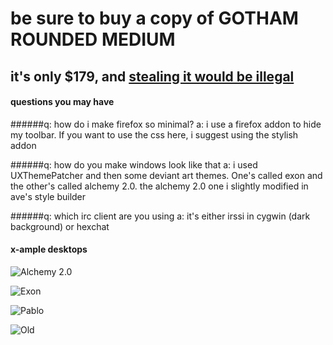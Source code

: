 # be sure to buy a copy of <b>GOTHAM ROUNDED MEDIUM</b>
## it's only $179, and [stealing it would be illegal](http://www.ephifonts.com/free-gotham-font-gotham-rounded-medium.html)

#### questions you may have

######q: how do i make firefox so minimal?
a: i use a firefox addon to hide my toolbar.  If you want to use the css here, i suggest using the stylish addon

######q: how do you make windows look like that
a: i used UXThemePatcher and then some deviant art themes. One's called exon and the other's called alchemy 2.0.  the alchemy 2.0 one i slightly modified in ave's style builder

######q: which irc client are you using
a: it's either irssi in cygwin (dark background) or hexchat

#### x-ample desktops

![Alchemy 2.0](https://u.teknik.io/zdN0x.PNG)

![Exon](https://u.teknik.io/KCbHb.png)

![Pablo](https://u.teknik.io/sYxzh.png)

![Old](https://u.teknik.io/tE4Z4.png)
